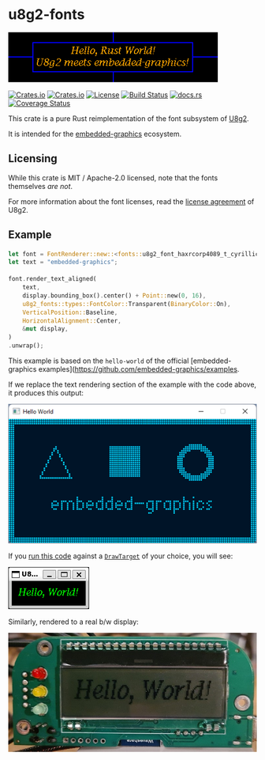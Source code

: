 # u8g2-fonts

[![Hello World text rendered by this crate](assets/hello_world.png?raw=true)](examples/simulator/src/bin/hello_world_banner.rs)

[![Crates.io](https://img.shields.io/crates/v/u8g2-fonts)](https://crates.io/crates/u8g2-fonts)
[![Crates.io](https://img.shields.io/crates/d/u8g2-fonts)](https://crates.io/crates/u8g2-fonts)
[![License](https://img.shields.io/crates/l/u8g2-fonts)](https://github.com/Finomnis/u8g2-fonts/blob/main/LICENSE)
[![Build Status](https://img.shields.io/github/workflow/status/Finomnis/u8g2-fonts/CI/main)](https://github.com/Finomnis/u8g2-fonts/actions/workflows/ci.yml?query=branch%3Amain)
[![docs.rs](https://img.shields.io/docsrs/u8g2-fonts)](https://docs.rs/u8g2-fonts)
[![Coverage Status](https://img.shields.io/coveralls/github/Finomnis/u8g2-fonts/main)](https://coveralls.io/github/Finomnis/u8g2-fonts?branch=main)

This crate is a pure Rust reimplementation of the font subsystem of [U8g2](https://github.com/olikraus/u8g2).

It is intended for the [embedded-graphics](https://crates.io/crates/embedded-graphics) ecosystem.


## Licensing

While this crate is MIT / Apache-2.0 licensed, note that the fonts themselves *are not*.

For more information about the font licenses, read the [license agreement](https://github.com/olikraus/u8g2/blob/master/LICENSE) of U8g2.


## Example

```rust
let font = FontRenderer::new::<fonts::u8g2_font_haxrcorp4089_t_cyrillic>();
let text = "embedded-graphics";

font.render_text_aligned(
    text,
    display.bounding_box().center() + Point::new(0, 16),
    u8g2_fonts::types::FontColor::Transparent(BinaryColor::On),
    VerticalPosition::Baseline,
    HorizontalAlignment::Center,
    &mut display,
)
.unwrap();
```

This example is based on the `hello-world` of the official [embedded-graphics examples](https://github.com/embedded-graphics/examples.

If we replace the text rendering section of the example with the code above, it produces this output:

[![Embedded-graphics example with our U8g2 font](assets/embedded_graphics_hello_world.png?raw=true)](examples/simulator/src/bin/embedded_graphics_hello_world.rs)

If you [run this code](examples/simulator/src/bin/readme_example.rs) against a [`DrawTarget`](https://docs.rs/embedded-graphics-core/latest/embedded_graphics_core/draw_target/trait.DrawTarget.html) of your choice, you will see:

![Hello World rendered using this crate](assets/readme_example.png)


Similarly, rendered to a real b/w display:

![Hello World text rendered on a real display](assets/hello_world_display.jpg?raw=true)
